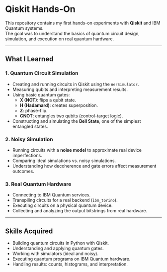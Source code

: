 # Qiskit Hands-On

This repository contains my first hands-on experiments with **Qiskit** and IBM Quantum systems.  
The goal was to understand the basics of quantum circuit design, simulation, and execution on real quantum hardware.

---

## What I Learned

### 1. Quantum Circuit Simulation
- Creating and running circuits in Qiskit using the `AerSimulator`.
- Measuring qubits and interpreting measurement results.
- Using basic quantum gates:
  - **X (NOT)**: flips a qubit state.
  - **H (Hadamard)**: creates superposition.
  - **Z**: phase-flip.
  - **CNOT**: entangles two qubits (control-target logic).
- Constructing and simulating the **Bell State**, one of the simplest entangled states.

### 2. Noisy Simulation
- Running circuits with a **noise model** to approximate real device imperfections.
- Comparing ideal simulations vs. noisy simulations.
- Understanding how decoherence and gate errors affect measurement outcomes.

### 3. Real Quantum Hardware
- Connecting to IBM Quantum services.
- Transpiling circuits for a real backend (`ibm_torino`).
- Executing circuits on a physical quantum device.
- Collecting and analyzing the output bitstrings from real hardware.

---

## Skills Acquired
- Building quantum circuits in Python with Qiskit.
- Understanding and applying quantum gates.
- Working with simulators (ideal and noisy).
- Executing quantum programs on IBM Quantum hardware.
- Handling results: counts, histograms, and interpretation.

